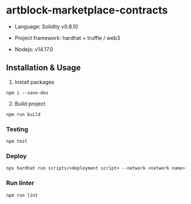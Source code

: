 # artblock-marketplace-contracts

- Language: Solidity v0.8.10

- Project framework: hardhat + truffle / web3

- Nodejs: v14.17.0


## Installation & Usage

1. Install packages
```
npm i --save-dev
```

2. Build project
```
npm run build
```

### Testing

```
npm test
```

### Deploy

```
npx hardhat run scripts/<deployment script> --network <network name>
```

### Run linter

```
npm run lint
```
